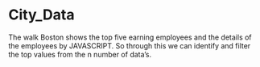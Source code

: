# City_Data
The walk Boston shows the top five earning employees and the details of the
employees by JAVASCRIPT. So through this we can identify and filter the top values
from the n number of data’s.

